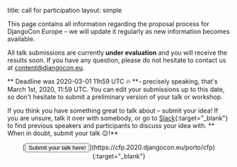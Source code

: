 title: call for participation
layout: simple

This page contains all information regarding the proposal process for DjangoCon Europe – we will update it regularly as new information becomes available.

All talk submissions are currently **under evaluation** and you will receive the results soon. If you have any question, please do not hesitate to contact us at [content@djangocon.eu](mailto:content@djangocon.eu).

** Deadline was 2020-03-01 11h59 UTC 🔥 **- precisely speaking, that's March 1st, 2020, 11:59 UTC. You can edit your submissions up to this date, so don't hesitate to submit a preliminary version of your talk or workshop.

If you think you have something great to talk about – submit your idea! If you are unsure, talk it over with somebody, or go to [Slack](https://djangoconeurope2020.slack.com){:target="_blank"} to find previous speakers and participants to discuss your idea with. ** When in doubt, submit your talk 😉!**

<center>[<button class="btn">Submit your talk here!</button>](https://cfp.2020.djangocon.eu/porto/cfp){:target="_blank"}</center>
